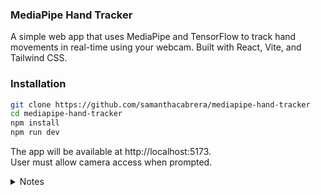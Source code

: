 ### MediaPipe Hand Tracker

A simple web app that uses MediaPipe and TensorFlow to track hand movements in real-time using your webcam. Built with React, Vite, and Tailwind CSS.

### Installation

```bash
git clone https://github.com/samanthacabrera/mediapipe-hand-tracker
cd mediapipe-hand-tracker
npm install
npm run dev
```

The app will be available at http://localhost:5173. </br>
User must allow camera access when prompted.

<details>
<summary>Notes</summary>
    
### How the video stream works

1. Request access to the webcam

- In `setupCamera()`, it prompts the user for webcam permission with a browser popup using `navigator.mediaDevices.getUserMedia()`.
- Use `{ facingMode: 'user' }` to get the front camera/selfie view.

2. Assign the webcam stream to the video element

- Once access is granted, we assign the stream directly to the video element with `videoRef.current.srcObject = stream`.

4. Wait for Metadata

- We wait for the video metadata to load by using `onloadedmetadata()`. Video metadata includes settings like dimensions, audio, etc.

5. Start the video stream

- Finally, we call `videoRef.current.play()` to display the live webcam feed.

5. Start ML model

- `setupCamera().then(loadModel)` ensures the model starts only after the camera feed is active.

---

### How the hand detection works

1. Set up the TensorFlow Environment

- `tf.setBackend('webgl')` uses the GPU for faster computation, improving performance for real-time hand tracking.
- While, `await tf.ready()` ensures TensorFlow is fully initialized before any operations are performed. This step guarantees TensorFlow is ready to process data.

2. Load the Hand Model

- Use `MediaPipeHands` from `handPoseDetection.SupportedModels`. This is the model used for hand tracking, optimized for real-time applications. It works by detecting keypoints for the hands and provides information about their position and movements.
- Initialize the model with `handPoseDetection.createDetector(...)`
- `runtime: 'mediapipe'` runs the model using the MediaPipe runtime, which is a framework developed by Google for high-performance, cross-platform machine learning.
- `modelType: 'lite'` selects a lightweight version of the model designed for faster loading and reduced resource usage.
- `solutionPath: 'https://cdn.jsdelivr.net/npm/@mediapipe/hands'` points to the CDN where the model assets (scripts) are hosted for loading.

3. Process the Video Stream

- The hand tracking model continuously estimates hand positions from the webcam video feed. This detection happens in a loop using `requestAnimationFrame(detect)`.

---

### How the drawing logic works

1. Match canvas and video size

- In `detect()` Canvas dimensions are set to match the video so drawing aligns correctly using `canvas.width = videoRef.current.videoWidth;` and `canvas.height = videoRef.current.videoHeight;`.

2. Clear the canvas each frame
   - `ctx.clearRect(...)` wipes the previous frame to prevent visual artifacts.
3. Filter for fingertip keypoints

- The hand model returns 21 keypoints.
- Fingertips are at positions `[4, 8, 12, 16, 20]` which correspond to: 4 = Thumb, 8 = Index, 12 = Middle, 16 = Ring, 20 = Pinky.

4. Draw fingertip circles

- For each fingertip, a filled circle is drawn using `ctx.arc(point.x, point.y, 8, 0, 2 * Math.PI);` and `ctx.fill();`.

5. Connect fingertips with a line

- After circles are drawn, use `ctx.moveTo()` and `ctx.lineTo()` to draw a connecting line between the fingertips.

---

### How the animation loop works

1. Update tracking with every frame

- `requestAnimationFrame(detect)` calls `detect()` on each screen refresh to keep tracking smooth and responsive.
- The canvas is essentially “refreshed” each frame based on the current hand pose.

2. Loop continues as long as the webcam is active

- As long as the video feed is playing and `requestAnimationFrame()` is being called, the loop runs infinitely.

---

### Next Steps

- Could add gesture recognition using fingertip positions later
- The model outputs 3D keypoints (x, y, z) — maybe add depth-based effects?
</details>
